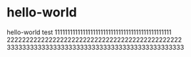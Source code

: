 # hello-world
hello-world test
1111111111111111111111111111111111111111111111
2222222222222222222222222222222222222222222222
3333333333333333333333333333333333333333333333
